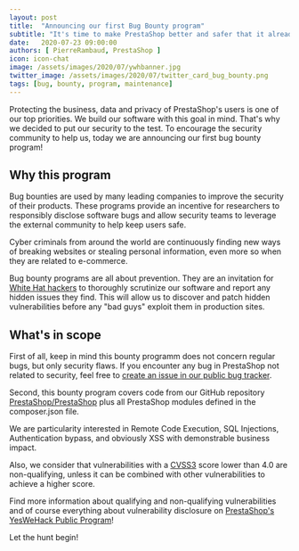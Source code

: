 ```yaml
---
layout: post
title:  "Announcing our first Bug Bounty program"
subtitle: "It's time to make PrestaShop better and safer that it already is!"
date:   2020-07-23 09:00:00
authors: [ PierreRambaud, PrestaShop ]
icon: icon-chat
image: /assets/images/2020/07/ywhbanner.jpg
twitter_image: /assets/images/2020/07/twitter_card_bug_bounty.png
tags: [bug, bounty, program, maintenance]
---
```


Protecting the business, data and privacy of PrestaShop's users is one of our top priorities. We build our software with this goal in mind.
That's why we decided to put our security to the test. To encourage the security community to help us, today we are announcing our first bug bounty program!

## Why this program

Bug bounties are used by many leading companies to improve the security of their products.
These programs provide an incentive for researchers to responsibly disclose software bugs and allow security teams to
leverage the external community to help keep users safe.

Cyber criminals from around the world are continuously finding new ways of breaking websites or stealing
personal information, even more so when they are related to e-commerce.

Bug bounty programs are all about prevention. They are an invitation for [White Hat hackers](https://en.wikipedia.org/wiki/White_hat_(computer_security)) to thoroughly scrutinize our software and report any hidden issues they find. This will allow us to discover and patch hidden vulnerabilities before any "bad guys" exploit them in production sites.

## What's in scope

First of all, keep in mind this bounty programm does not concern regular bugs, but only security flaws.
If you encounter any bug in PrestaShop not related to security, feel free to [create an issue in our public bug tracker](https://github.com/PrestaShop/PrestaShop/issues/new/choose).

Second, this bounty program covers code from our GitHub repository [PrestaShop/PrestaShop](https://github.com/PrestaShop/PrestaShop) plus all PrestaShop modules defined in the composer.json file.

We are particularity interested in Remote Code Execution, SQL Injections, Authentication bypass, and obviously XSS with demonstrable business impact.

Also, we consider that vulnerabilities with a [CVSS3](https://www.first.org/cvss/calculator/3.0) score lower than 4.0 are non-qualifying, unless it can be combined with other vulnerabilities to achieve a higher score.

Find more information about qualifying and non-qualifying vulnerabilities and of course everything about vulnerability disclosure on [PrestaShop's YesWeHack Public Program](https://yeswehack.com/programs/prestashop)!

Let the hunt begin!
